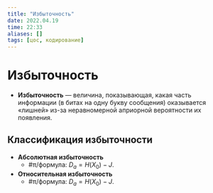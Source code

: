 ```yaml
---
title: "Избыточность"
date: 2022.04.19
time: 22:33
aliases: []
tags: [цос, кодирование]
---
```


# Избыточность

- **Избыточность** — величина, показывающая, какая часть информации (в битах на одну букву сообщения) оказывается «лишней» из-за неравномерной априорной вероятности их появления.

## Классификация избыточности

- **Абсолютная избыточность**
	- #π/формула: $D_a = H(X_0)-J$.
- **Относительная избыточность**
	- #π/формула: $D_a = H(X_0)-J$.